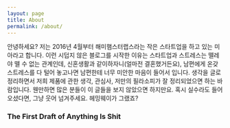 ```yaml
---
layout: page
title: About
permalink: /about/
---
```


안녕하세요? 저는 2016년 4월부터 해미햄스터랩스라는 작은 스타트업을 하고 있는 미아라고 합니다. 이런 시덥지 않은 블로그를 시작한 이유는 스타트업과 스트레스는 뗄레야 뗄 수 없는 관계인데, 신혼생활과 같이하자니(얼마전 결혼했거든요), 남편에게 온갖 스트레스를 다 털어 놓고나면 남편한테 너무 미안한 마음이 들어서 입니다. 생각을 글로 정리하면서 저희 제품에 관한 생각, 관심사, 저만의 필라소피가 잘 정리되었으면 하는 바람입니다. 웬만하면 많은 분들이 이 글들을 보지 않았으면 하지만요. 혹시 실수라도 들어오셨다면, 그냥 웃어 넘겨주세요. 헤밍웨이가 그랬죠?

<h3>The First Draft of Anything Is Shit</h3>
